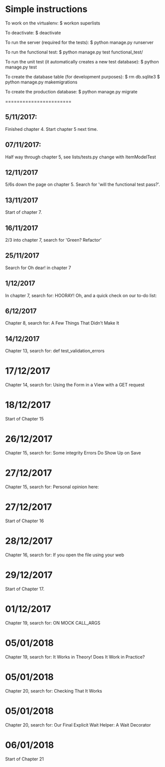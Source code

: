 # Simple instructions
To work on the virtualenv:
$ workon superlists

To deactivate:
$ deactivate

To run the server (required for the tests):
$ python manage.py runserver

To run the functional test:
$ python manage.py test functional_test/

To run the unit test (it automatically creates a new test database):
$ python manage.py test

To create the database table (for development purposes):
$ rm db.sqlite3
$ python manage.py makemigrations

To create the production database:
$ python manage.py migrate

=======================

## 5/11/2017:
Finished chapter 4. Start chapter 5 next time.

## 07/11/2017:
Half way through chapter 5, see lists/tests.py change with ItemModelTest

## 12/11/2017
5/6s down the page on chapter 5. Search for 'will the functional test pass?'.

## 13/11/2017 
Start of chapter 7.

## 16/11/2017
2/3 into chapter 7, search for 'Green? Refactor'

## 25/11/2017
Search for Oh dear! in chapter 7

## 1/12/2017
In chapter 7, search for:
HOORAY! Oh, and a quick check on our to-do list:

## 6/12/2017
Chapter 8, search for:
A Few Things That Didn’t Make It

## 14/12/2017
Chapter 13, search for:
def test_validation_errors

# 17/12/2017
Chapter 14, search for:
Using the Form in a View with a GET request

# 18/12/2017
Start of Chapter 15

# 26/12/2017
Chapter 15, search for:
Some integrity Errors Do Show Up on Save

# 27/12/2017
Chapter 15, search for:
Personal opinion here:

# 27/12/2017
Start of Chapter 16

# 28/12/2017
Chapter 16, search for:
If you open the file using your web

# 29/12/2017
Start of Chapter 17.

# 01/12/2017
Chapter 19, search for:
ON MOCK CALL_ARGS

# 05/01/2018
Chapter 19, search for:
It Works in Theory! Does It Work in Practice?

# 05/01/2018
Chapter 20, search for:
Checking That It Works

# 05/01/2018
Chapter 20, search for:
Our Final Explicit Wait Helper: A Wait Decorator

# 06/01/2018
Start of Chapter 21